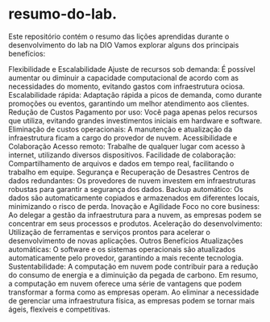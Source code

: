 # resumo-do-lab.
Este repositório contém o resumo das lições aprendidas durante o desenvolvimento do lab na DIO
 Vamos explorar alguns dos principais benefícios:

Flexibilidade e Escalabilidade
Ajuste de recursos sob demanda: É possível aumentar ou diminuir a capacidade computacional de acordo com as necessidades do momento, evitando gastos com infraestrutura ociosa.
Escalabilidade rápida: Adaptação rápida a picos de demanda, como durante promoções ou eventos, garantindo um melhor atendimento aos clientes.
Redução de Custos
Pagamento por uso: Você paga apenas pelos recursos que utiliza, evitando grandes investimentos iniciais em hardware e software.
Eliminação de custos operacionais: A manutenção e atualização da infraestrutura ficam a cargo do provedor de nuvem.
Acessibilidade e Colaboração
Acesso remoto: Trabalhe de qualquer lugar com acesso à internet, utilizando diversos dispositivos.
Facilidade de colaboração: Compartilhamento de arquivos e dados em tempo real, facilitando o trabalho em equipe.
Segurança e Recuperação de Desastres
Centros de dados redundantes: Os provedores de nuvem investem em infraestruturas robustas para garantir a segurança dos dados.
Backup automático: Os dados são automaticamente copiados e armazenados em diferentes locais, minimizando o risco de perda.
Inovação e Agilidade
Foco no core business: Ao delegar a gestão da infraestrutura para a nuvem, as empresas podem se concentrar em seus processos e produtos.
Aceleração do desenvolvimento: Utilização de ferramentas e serviços prontos para acelerar o desenvolvimento de novas aplicações.
Outros Benefícios
Atualizações automáticas: O software e os sistemas operacionais são atualizados automaticamente pelo provedor, garantindo a mais recente tecnologia.
Sustentabilidade: A computação em nuvem pode contribuir para a redução do consumo de energia e a diminuição da pegada de carbono.
Em resumo, a computação em nuvem oferece uma série de vantagens que podem transformar a forma como as empresas operam. Ao eliminar a necessidade de gerenciar uma infraestrutura física, as empresas podem se tornar mais ágeis, flexíveis e competitivas.
